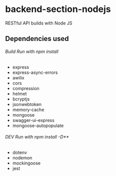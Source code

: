 # backend-section-nodejs
RESTful API builds with Node JS  
## Dependencies used
###### Build Run with npm install 
- express 
- express-async-errors 
- awilix 
- cors 
- compression 
- helmet 
- bcryptjs 
- jsonwebtoken 
- memory-cache 
- mongoose 
- swagger-ui-express 
- mongoose-autopopulate

###### DEV Run with npm install -D** 
- dotenv 
- nodemon 
- mockingoose 
- jest
  
